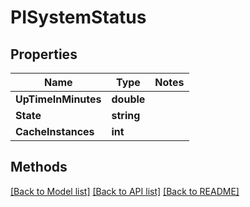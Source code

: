 # PISystemStatus

## Properties
Name | Type | Notes
------------ | ------------- | -------------
**UpTimeInMinutes** | **double**
**State** | **string**
**CacheInstances** | **int**

## Methods
[[Back to Model list]](../../README.md#documentation-for-models) [[Back to API list]](../../README.md#documentation-for-api-endpoints) [[Back to README]](../../README.md)
